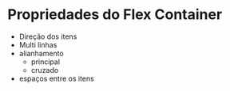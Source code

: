 # Propriedades do Flex Container

* Direção dos itens
* Multi linhas
* alianhamento
    * principal
    * cruzado
* espaços entre os itens